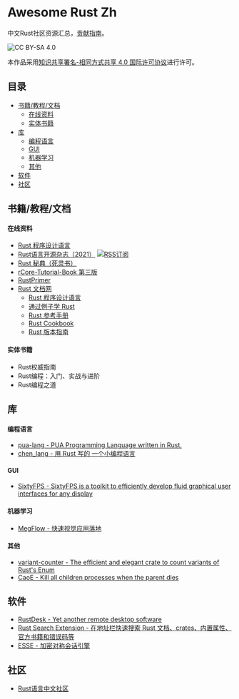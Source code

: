 # Awesome Rust Zh

中文Rust社区资源汇总，[贡献指南](CONTRIBUTING.md)。

![CC BY-SA 4.0](https://licensebuttons.net/l/by-sa/4.0/88x31.png)

本作品采用<a rel="license" href="http://creativecommons.org/licenses/by-sa/4.0/">知识共享署名-相同方式共享 4.0 国际许可协议</a>进行许可。

## 目录

- [书籍/教程/文档](#书籍教程文档)
  - [在线资料](#在线资料)
  - [实体书籍](#实体书籍)
- [库](#库)
  - [编程语言](#编程语言)
  - [GUI](#GUI)
  - [机器学习](#机器学习)
  - [其他](#其他)
- [软件](#软件)
- [社区](#社区)

## 书籍/教程/文档

#### 在线资料

- [Rust 程序设计语言](https://kaisery.github.io/trpl-zh-cn/)
- [Rust语言开源杂志（2021）](https://rustmagazine.github.io/rust_magazine_2021/) [![RSS订阅](https://img.shields.io/badge/RSS%E8%AE%A2%E9%98%85-%E5%8F%AF%E7%94%A8-green)](https://rustmagazine.github.io/rust_magazine_2021/rss.xml)
- [Rust 秘典（死灵书）](https://nomicon.purewhite.io/)
- [rCore-Tutorial-Book 第三版](https://rcore-os.github.io/rCore-Tutorial-Book-v3/)
- [RustPrimer](https://rustcc.gitbooks.io/rustprimer/content/)
- [Rust 文档网](https://rustwiki.org/)
  - [Rust 程序设计语言](https://rustwiki.org/zh-CN/book)
  - [通过例子学 Rust](https://rustwiki.org/zh-CN/rust-by-example)
  - [Rust 参考手册](https://rustwiki.org/zh-CN/reference)
  - [Rust Cookbook](https://rustwiki.org/zh-CN/rust-cookbook)
  - [Rust 版本指南](https://rustwiki.org/zh-CN/edition-guide)

#### 实体书籍

- Rust权威指南
- Rust编程：入门、实战与进阶
- Rust编程之道

## 库

#### 编程语言

- [pua-lang - PUA Programming Language written in Rust.](https://github.com/flaneur2020/pua-lang)
- [chen_lang - 用 Rust 写的 一个小编程语言](https://github.com/zuisong/chen_lang)

#### GUI

- [SixtyFPS - SixtyFPS is a toolkit to efficiently develop fluid graphical user interfaces for any display](https://github.com/sixtyfpsui/sixtyfps.git)

#### 机器学习

- [MegFlow - 快速视觉应用落地](https://github.com/MegEngine/MegFlow)

#### 其他

- [variant-counter - The efficient and elegant crate to count variants of Rust's Enum](https://github.com/Folyd/variant-counter)
- [CaoE - Kill all children processes when the parent dies](https://github.com/wayslog/caoe)

## 软件

- [RustDesk - Yet another remote desktop software](https://rustdesk.com/)
- [Rust Search Extension - 在地址栏快速搜索 Rust 文档、crates、内置属性、官方书籍和错误码等](https://github.com/huhu/rust-search-extension)
- [ESSE - 加密对称会话引擎](https://github.com/CympleTech/esse)

## 社区

- [Rust语言中文社区](https://rustcc.cn/)
